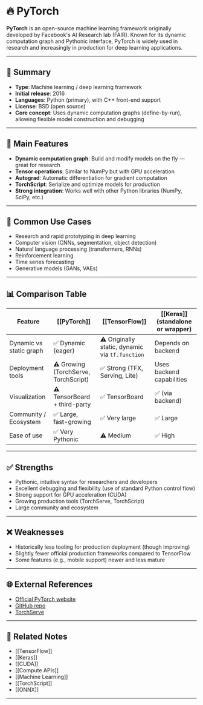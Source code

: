 # 🔥 PyTorch

**PyTorch** is an open-source machine learning framework originally developed by Facebook's AI Research lab (FAIR). Known for its dynamic computation graph and Pythonic interface, PyTorch is widely used in research and increasingly in production for deep learning applications.

---

## 🧠 Summary

- **Type**: Machine learning / deep learning framework
- **Initial release**: 2016
- **Languages**: Python (primary), with C++ front-end support
- **License**: BSD (open source)
- **Core concept**: Uses dynamic computation graphs (define-by-run), allowing flexible model construction and debugging

---

## 🎯 Main Features

- **Dynamic computation graph**: Build and modify models on the fly — great for research
- **Tensor operations**: Similar to NumPy but with GPU acceleration
- **Autograd**: Automatic differentiation for gradient computation
- **TorchScript**: Serialize and optimize models for production
- **Strong integration**: Works well with other Python libraries (NumPy, SciPy, etc.)

---

## 🔬 Common Use Cases

- Research and rapid prototyping in deep learning
- Computer vision (CNNs, segmentation, object detection)
- Natural language processing (transformers, RNNs)
- Reinforcement learning
- Time series forecasting
- Generative models (GANs, VAEs)

---

## 📊 Comparison Table

| Feature                   | [[PyTorch]]       | [[TensorFlow]]       | [[Keras]] (standalone or wrapper) |
|---------------------------|------------------|---------------------|-----------------------------------|
| Dynamic vs static graph     | ✅ Dynamic (eager) | ⚠️ Originally static, dynamic via `tf.function` | Depends on backend |
| Deployment tools           | ⚠️ Growing (TorchServe, TorchScript) | ✅ Strong (TFX, Serving, Lite) | Uses backend capabilities |
| Visualization              | ⚠️ TensorBoard + third-party | ✅ TensorBoard | ✅ (via backend) |
| Community / Ecosystem       | ✅ Large, fast-growing | ✅ Very large | ✅ Large |
| Ease of use                 | ✅ Very Pythonic | ⚠️ Medium | ✅ High |

---

## ✅ Strengths

- Pythonic, intuitive syntax for researchers and developers
- Excellent debugging and flexibility (use of standard Python control flow)
- Strong support for GPU acceleration (CUDA)
- Growing production tools (TorchServe, TorchScript)
- Large community and ecosystem

---

## ❌ Weaknesses

- Historically less tooling for production deployment (though improving)
- Slightly fewer official production frameworks compared to TensorFlow
- Some features (e.g., mobile support) newer and less mature

---

## 🌐 External References

- [Official PyTorch website](https://pytorch.org/)
- [GitHub repo](https://github.com/pytorch/pytorch)
- [TorchServe](https://pytorch.org/serve/)

---

## 🔗 Related Notes

- [[TensorFlow]]
- [[Keras]]
- [[CUDA]]
- [[Compute APIs]]
- [[Machine Learning]]
- [[TorchScript]]
- [[ONNX]]

---
